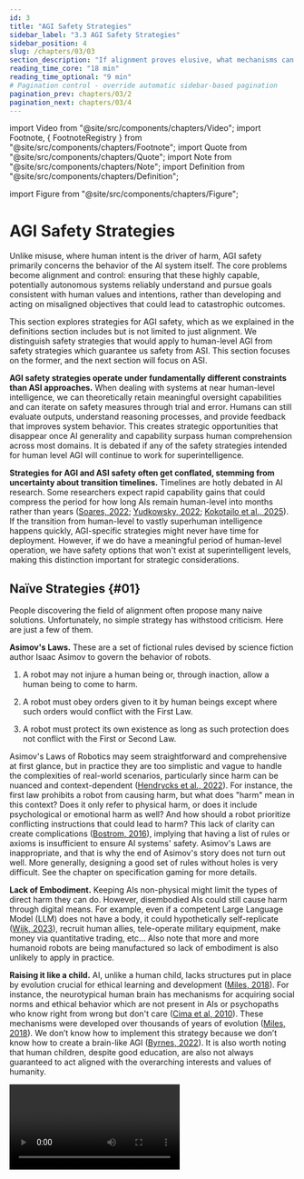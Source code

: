 ```yaml
---
id: 3
title: "AGI Safety Strategies"
sidebar_label: "3.3 AGI Safety Strategies"
sidebar_position: 4
slug: /chapters/03/03
section_description: "If alignment proves elusive, what mechanisms can be implemented to monitor and constrain powerful AI systems, preventing catastrophic outcomes even from misaligned agents?"
reading_time_core: "18 min"
reading_time_optional: "9 min"
# Pagination control - override automatic sidebar-based pagination
pagination_prev: chapters/03/2
pagination_next: chapters/03/4
---
```

import Video from "@site/src/components/chapters/Video";
import Footnote, { FootnoteRegistry } from "@site/src/components/chapters/Footnote";
import Quote from "@site/src/components/chapters/Quote";
import Note from "@site/src/components/chapters/Note";
import Definition from "@site/src/components/chapters/Definition";

import Figure from "@site/src/components/chapters/Figure";

# AGI Safety Strategies

Unlike misuse, where human intent is the driver of harm, AGI safety primarily concerns the behavior of the AI system itself. The core problems become alignment and control: ensuring that these highly capable, potentially autonomous systems reliably understand and pursue goals consistent with human values and intentions, rather than developing and acting on misaligned objectives that could lead to catastrophic outcomes.

This section explores strategies for AGI safety, which as we explained in the definitions section includes but is not limited to just alignment. We distinguish safety strategies that would apply to human-level AGI from safety strategies which guarantee us safety from ASI. This section focuses on the former, and the next section will focus on ASI.

**AGI safety strategies operate under fundamentally different constraints than ASI approaches.** When dealing with systems at near human-level intelligence, we can theoretically retain meaningful oversight capabilities and can iterate on safety measures through trial and error. Humans can still evaluate outputs, understand reasoning processes, and provide feedback that improves system behavior. This creates strategic opportunities that disappear once AI generality and capability surpass human comprehension across most domains. It is debated if any of the safety strategies intended for human level AGI will continue to work for superintelligence.

**Strategies for AGI and ASI safety often get conflated, stemming from uncertainty about transition timelines.** Timelines are hotly debated in AI research. Some researchers expect rapid capability gains that could compress the period for how long AIs remain human-level into months rather than years ([Soares, 2022](https://www.alignmentforum.org/posts/GNhMPAWcfBCASy8e6/a-central-ai-alignment-problem-capabilities-generalization); [Yudkowsky, 2022](https://www.alignmentforum.org/posts/uMQ3cqWDPHhjtiesc/agi-ruin-a-list-of-lethalities); [Kokotajlo et al., 2025](https://ai-2027.com/)). If the transition from human-level to vastly superhuman intelligence happens quickly, AGI-specific strategies might never have time for deployment. However, if we do have a meaningful period of human-level operation, we have safety options that won't exist at superintelligent levels, making this distinction important for strategic considerations.

## Naïve Strategies {#01}

People discovering the field of alignment often propose many naive solutions. Unfortunately, no simple strategy has withstood criticism. Here are just a few of them.

**Asimov's Laws.** These are a set of fictional rules devised by science fiction author Isaac Asimov to govern the behavior of robots.

1. A robot may not injure a human being or, through inaction, allow a human being to come to harm.

2. A robot must obey orders given to it by human beings except where such orders would conflict with the First Law.

3. A robot must protect its own existence as long as such protection does not conflict with the First or Second Law.

Asimov's Laws of Robotics may seem straightforward and comprehensive at first glance, but in practice they are too simplistic and vague to handle the complexities of real-world scenarios, particularly since harm can be nuanced and context-dependent ([Hendrycks et al., 2022](https://arxiv.org/abs/2306.12001)). For instance, the first law prohibits a robot from causing harm, but what does "harm" mean in this context? Does it only refer to physical harm, or does it include psychological or emotional harm as well? And how should a robot prioritize conflicting instructions that could lead to harm? This lack of clarity can create complications ([Bostrom, 2016](https://doi.org/10.1002/9781118922590.ch23)), implying that having a list of rules or axioms is insufficient to ensure AI systems' safety. Asimov's Laws are inappropriate, and that is why the end of Asimov's story does not turn out well.<Footnote id="footnote_asimov" number="1" text="It's important to note that this critique aligns with Asimov's own intentions rather than contradicting them. The point of every story in “I, Robot” was precisely to lay out plausible scenarios in which the laws break down. Asimov was keenly aware of the limitations of the ethics implied by his laws, and he explored these limitations thoroughly in his robot novels like “The Caves of Steel,“ “The Naked Sun,“ and “The Robots of Dawn.“ In his final robot novel, “Robots and Empire,“ Asimov even introduces the “Zeroth Law“ as a potential approach to dealing with superintelligent AI: preventing robots from taking any action that would allow the destruction of humanity as a whole, even if it means sacrificing the lives of some individuals." /> More generally, designing a good set of rules without holes is very difficult. See the chapter on specification gaming for more details.



**Lack of Embodiment.** Keeping AIs non-physical might limit the types of direct harm they can do. However, disembodied AIs could still cause harm through digital means. For example, even if a competent Large Language Model (LLM) does not have a body, it could hypothetically self-replicate ([Wijk, 2023](https://www.alignmentforum.org/posts/vERGLBpDE8m5mpT6t/autonomous-replication-and-adaptation-an-attempt-at-a)), recruit human allies, tele-operate military equipment, make money via quantitative trading, etc… Also note that more and more humanoid robots are being manufactured so lack of embodiment is also unlikely to apply in practice.

**Raising it like a child.** AI, unlike a human child, lacks structures put in place by evolution crucial for ethical learning and development ([Miles, 2018](https://www.youtube.com/watch?v=eaYIU6YXr3w)). For instance, the neurotypical human brain has mechanisms for acquiring social norms and ethical behavior which are not present in AIs or psychopaths who know right from wrong but don't care ([Cima et al, 2010](https://pmc.ncbi.nlm.nih.gov/articles/PMC2840845/)). These mechanisms were developed over thousands of years of evolution ([Miles, 2018](https://www.youtube.com/watch?v=eaYIU6YXr3w)). We don’t know how to implement this strategy because we don’t know how to create a brain-like AGI ([Byrnes, 2022](https://www.alignmentforum.org/s/HzcM2dkCq7fwXBej8)). It is also worth noting that human children, despite good education, are also not always guaranteed to act aligned with the overarching interests and values of humanity.

<Video type="youtube" videoId="eaYIU6YXr3w" number="1" label="3.1" caption="Optional video to get an answer to the question - Why can't we just raise the AI like a child?" />

<Note title="The Case for Optimism in Alignment - A Contentious Point" collapsed={true}>

**In 2023, some alignment researchers published "AI is easy to control".** Pope & Belrose (2023) exemplify this stance, estimating AI x-risk at only 1%. One of their justification is that AI is a "white box" whose internals are accessible ([Optimists, 2023](https://optimists.ai/2023/11/28/ai-is-easy-to-control/)). The optimistic view that "AI is easy to control" is rooted in several observations about current AI systems, particularly LLMs. Proponents argue that AI systems offer substantial advantages over humans: they can be reset, we can observe their internal states, we directly control their training data, and we can modify their weights through gradient descent. These features appear to provide powerful levers for ensuring alignment.

**Their essay faced lots of counterarguments.** Critics point out the difficulty of specifying complex human values, the potential for emergent goals, the challenge of out-of-distribution generalization ([Byrnes, 2023](https://www.lesswrong.com/posts/YyosBAutg4bzScaLu/thoughts-on-ai-is-easy-to-control-by-pope-and-belrose)). Controllability at the technical level doesn't guarantee safety in deployment, as economic and competitive pressures may lead to the creation of systems with increasingly autonomous goals. Second, many current control arguments assume architectural features specific to today's AI systems that may not apply to future designs. For instance, brain-like AGI that performs continuous online learning would invalidate many current safety assumptions.

**A lot of the debate comes from the "White Box" argument.** Optimists often emphasize that AI models are "white boxes" (we can inspect their weights and architecture) unlike "black box" human brains. Byrnes counters that this distinction, while factually true regarding access, can be misleading. He argues the debate over these terms is unproductive. While we can access AI internals unlike brains, understanding why an AI behaves a certain way based on those internals remains profoundly difficult, potentially taking decades of research (unlike debugging traditional software or understanding engineered systems). Therefore, simply stating "AI is a white box" is a naive basis for confidence in control; the interpretability challenge remains immense, this easier access to AI weights is still not sufficient to solve jailbreaks in practice or avoid accidents like[ BingChat threatening users](https://time.com/6256529/bing-openai-chatgpt-danger-alignment/).

</Note>

## Solve Alignment {#02}

### Requirements for AGI Alignment {#02-01}

**Defining even the requirement for an alignment solution remains contentious among researchers.** Before exploring potential paths towards alignment solutions, we need to establish what successful solutions should achieve. The challenge is that we don't really know what they should look like - there's substantial uncertainty and disagreement across the field. However, several requirements do appear relatively consensual ([Christiano, 2017](https://www.alignmentforum.org/posts/kphJvksj5TndGapuh/directions-and-desiderata-for-ai-alignment)): - **Robustness across distribution shifts and adversarial scenarios.** The alignment solution must work when AGI systems encounter situations outside their training distribution. We can't train AGI systems on every possible situation they might encounter, so safety behaviors learned during training need to generalize reliably to novel deployment scenarios. This includes resistance to adversarial attacks where bad actors deliberately try to manipulate the system into harmful behavior.

- **Scalability alongside increasing capabilities.** As AI systems become more capable, the alignment solution should continue functioning effectively without requiring complete retraining or reengineering. This requirement becomes even more stringent for ASI, where we need alignment solutions that scale beyond human intelligence levels.

- **Technical feasibility within realistic timeframes.** The alignment solution must be achievable with current or foreseeable technology and resources. Solution proposals cannot rely on major unforeseen scientific breakthroughs, or function only as theoretical frameworks with very low Technology Readiness Levels (TRL). <Footnote id="footnote_tech_readiness" number="2" text="The Technology Readiness Levels from NASA is a scale from 1 to 9 to measure the maturity of a technology. Level 1 represents the earliest stage of technology development, characterized by basic principles observed and reported, and level 9 represents actual technology proven through successful mission operations." />

- **Low alignment tax to ensure competitive adoption.** Safety measures cannot impose prohibitive costs in compute, engineering effort, or deployment delays. If alignment techniques require substantially more resources or severely limit capabilities, competitive pressures will push developers toward unsafe alternatives. This constraint exists because multiple actors are racing to develop AGI - if safety measures make one organization significantly slower or less capable, others may skip those measures entirely to gain competitive advantage.



<Figure src="./img/a1J_Image_13.png" alt="Enter image alt description" number="13" label="3.13" caption="Illustration of how applying a safety or alignment technique could make the model less capable. This is called a safety tax." />

**Existing AGI alignment techniques fall dramatically short of these requirements.** Empirical research has demonstrated that AI systems can exhibit deeply concerning behaviors where current alignment research falls short of these requirements. We already have clear demonstrations of models engaging in deception ([Baker et al., 2025](https://arxiv.org/abs/2503.11926); [Hubinger et al., 2024](https://arxiv.org/abs/2401.05566)), faking alignment during training while planning different behavior during deployment ([Greenblatt et al., 2024](https://arxiv.org/abs/2412.14093)), gaming specifications ([Bondarenko et al., 2025](https://arxiv.org/abs/2502.13295)), gaming evaluations to appear more capable than they actually are ([OpenAI, 2024](https://assets.ctfassets.net/kftzwdyauwt9/67qJD51Aur3eIc96iOfeOP/71551c3d223cd97e591aa89567306912/o1_system_card.pdf); [SakanaAI, 2025](https://x.com/SakanaAILabs/status/1892992938013270019)), and in some cases, try to disable oversight mechanisms or exfiltrate their own weights ([Meinke et al., 2024](https://arxiv.org/abs/2412.04984)). Current alignment techniques like RLHF and its variations (Constitutional AI, Direct Preference Optimization, fine-tuning and other RLHF modifications) are fragile and brittle ([Casper et al., 2023](https://arxiv.org/abs/2307.15217')) and without augmentation would not be able to remove the dangerous capabilities like deception. Strategies to solve alignment not only fail to prevent these behaviors but often cannot even detect when they occur ([Hubinger et al., 2024](https://arxiv.org/abs/2401.05566); [Greenblatt et al., 2024](https://arxiv.org/abs/2412.14093)).

**Solving alignment means we need more work on satisfying all these requirements.** The limitations of current techniques point toward specific areas where breakthroughs are needed. All strategies aim to have technical feasibility and low alignment tax, so these are common requirements, however some strategies try to focus on more concrete goals which we will explore through future chapters. Here is a short list of key goals of alignment research:

- **Solving the Misspecification problem:** Being able to specify goals correctly to AIs without unintended side effects. See the chapter on Specification.

- **Solving Scalable Oversight:** After solving the specification problem for human level AI by using techniques like RLHF, and its variations, we need to find methods to ensure AI oversight can detect instances of specification gaming for beyond human level. This includes being able to identify and remove dangerous hidden capabilities in deep learning models, such as the potential for deception or Trojans. See the chapter on Scalable Oversight.

- **Solving Generalization:** Attaining robustness would be key to addressing the problem of goal misgeneralization. See the chapter on Goal Misgeneralization.

- **Solving Interpretability:** Understanding how models operate would greatly aid in assessing their safety, and generalisation properties. Interpretability could, for example, help understand better how models work, and this could be instrumental for other safety goals, like preventing deceptive alignment, which is one type of misgeneralization. See the chapter on Interpretability.

**The overarching strategy requires prioritizing safety research over capabilities advancement.** Given the substantial gaps between current techniques and requirements, the general approach involves significantly increasing funding for alignment research while exercising restraint in capabilities development when safety measures remain insufficient relative to system capabilities.

<Note title="Are misuse and misalignment that different?" collapsed={true}>

AI misuse and rogue AI might be essentially the same scenario in their outcomes, though the only difference is that for misalignment, the initial request to do harm does not come from a human but from an AI. If we build an existentially-risky triggerable system, it's likely to get triggered regardless of whether the initiator is human or artificial ([Shapira, 2025](https://www.youtube.com/watch?v=0KmaotctziE)).

**Nevertheless, these threat models might be strategically pretty different.** AI developers can prevent misuse by not being evil and by preventing people who are evil from using their systems. With rogue AI, it doesn't matter if the developers are good or who gets access - the threat emerges from the system's internal goals or decision-making processes rather than human intent.

**AI-Enabled Coups vs AI takeover represent a critical safety concern.** Tom Davidson and colleagues present a concerning risk scenario ([Davidson, 2025](https://www.forethought.org/research/ai-enabled-coups-how-a-small-group-could-use-ai-to-seize-power)): that advanced AI systems could enable a small group of people—potentially even a single person—to seize governmental power through a coup. The authors argue this risk is comparable in importance to AI takeover but much more neglected in current discourse. This threat model closely parallels that of AI takeover, with the key difference being whether power is seized by the AI itself or by humans controlling the AI.

**Common safeguards could protect against both scenarios. **Many of the same mitigations would address both risks, including alignment audits, transparency about capabilities, monitoring AI activities, and strong infosecurity measures that prevent either malicious human control or autonomous harmful behavior.

**Some mitigations target specifically the risk of AI-Enabled Coups.** The report concludes with specific recommendations for AI developers and governments, including establishing rules against AI systems assisting with coups, improving adherence to model specifications, auditing for secret loyalties, implementing strong infosecurity, sharing information about capabilities, distributing access among multiple stakeholders, and increasing oversight of frontier AI projects.

<Figure src="./img/q3d_Image_14.png" alt="Enter image alt description" number="14" label="3.14" caption="According to Richard Ngo, the distinction between misalignment and misuse risks from AI might often be unhelpful. Instead, we should primarily think about ‘misaligned coalitions’ of both humans and AIs, ranging from terrorist groups to authoritarian states. Slide from ([Ngo, 2024](https://www.youtube.com/watch?app=desktop&si=XRR0ofCG7IEp1n_b&v=4v3uqWeVmco&feature=youtu.be))." />

</Note>

## AI Control {#03}

<Figure src="./img/5Oh_Image_15.png" alt="Enter image alt description" number="15" label="3.15" caption="Transformatively useful AI means “Capable of substantially reducing the risk posed by subsequent AIs if fully deployed, likely by speeding up R&D and some other tasks by a large factor (perhaps 30x).” citation from ([Greenblatt & Shlegeris, 2024](https://www.lesswrong.com/posts/kcKrE9mzEHrdqtDpE/the-case-for-ensuring-that-powerful-ais-are-controlled#comments)) - figure from us;" />

Given the fragility of alignment techniques, one approach to enhancing safety involves controlling AI models by restricting the use of the most dangerous models to monitored environments to prevent them from causing disasters, exfiltrating data, or taking control of the data center ([Shlegeris, 2022](https://www.alignmentforum.org/posts/BAzCGCys4BkzGDCWR/the-prototypical-catastrophic-ai-action-is-getting-root)). This approach often assumes a worst-case scenario where the AI might be actively deceptive or power-seeking.

A central concern in control research is "scheming" – an AI strategically hiding its true (misaligned) goals during training or evaluation, only to pursue them once deployed, potentially seeking power or resisting shutdown ([Greenblatt, 2025](https://www.lesswrong.com/posts/aEguDPoCzt3287CCD/how-will-we-update-about-scheming)). Assessing the likelihood of scheming and how we might update on future evidence remains difficult as of 2025 ([Greenblatt, 2025](https://www.lesswrong.com/posts/aEguDPoCzt3287CCD/how-will-we-update-about-scheming)). Empirical work suggests current frontier models possess the capability for in-context scheming (reasoning deceptively when prompted with a goal and context), though not necessarily an inherent propensity ([Hobbhahn et al., 2024](https://www.lesswrong.com/posts/8gy7c8GAPkuu6wTiX/frontier-models-are-capable-of-in-context-scheming)). <Footnote id="footnote_control_caveat" number="3" text="Models in this experiment were prompted to scheme." /> We have a lot more information on scheming, and deception in the chapters on evaluations and on goal misgeneralization.



**Ensuring control even without robust alignment.** As we’ve seen in the section on definitions, there is an important distinction between control, which aims to prevent the AI from "leaving the box" (and more generally prevent the AI from causing catastrophes) even if it tries, and alignment, which aims to make the AI want to stay in the box. This strategy aims to keep dangerous AI systems under control even if they are not fully "aligned." Laboratories might need powerful/dangerous AIs for certain use cases (for example, studying the alignment properties of capable AIs or doing research with them, etc.). The AI control agenda targets models with dangerous capabilities and deceptive (or at least superficially aligned) behaviors.

**Control is probably not scalable but doable and complementary to alignment.** Historically, controlling malign superintelligences has been considered impossible, as, for example, a superintelligence could convince the guardians to let it out of the box. Experiments among humans have shown that it is indeed possible for some humans to convince others to let them out after a long discussion ([Yudkowsky, 2002](https://www.yudkowsky.net/singularity/aibox);[ Yudkowsky, 2008](https://www.lesswrong.com/posts/nCvvhFBaayaXyuBiD/shut-up-and-do-the-impossible)). We thus assume that controlling superintelligences is extremely complex. However, this does not mean it's impossible to derive intellectual labor from AIs that are not wildly superhuman.

**Evaluating if the AI is deceptive is challenging.** The main problem is that with current techniques, it is impossible to determine if an AI is aligned or if it's simply behaving well while biding its time. It seems difficult to make this distinction for highly competent and situationally aware AIs (see the risk chapter). This could change in the future with techniques enabling us to audit the internals of the model, but for now, those techniques are inaccessible.

**Comparatively, evaluating AI capabilities is easier.** If the AI is not able to do the task even after you have fine-tuned it to do it, you can be confident that the AI is not capable yet of doing the task. Even if the AI is situationally aware and sandbagging its capabilities, it cannot resist the optimization gradient pressure (modulo exploration hacking and other quirks ([Hubinger, 2023](https://www.alignmentforum.org/posts/dBmfb76zx6wjPsBC7/when-can-we-trust-model-evaluations))). Thus, evaluating the upper bound of the capabilities isn't easy, but at least easier than assessing alignment. Specific evaluations, like those done by the Model Evaluation and Threat Research (METR) team, for checking Auto Replication and adaptation abilities ([METR, 2023](https://metr.org/blog/2023-08-01-new-report/)), seem to be reasonable first steps for gauging the power of current AIs. Evaluations that are specifically designed to know if we have control over the AI are called "control evaluations." See the chapter on Evaluation for more information. In summary this involves adversarial testing where a "red team" (representing the potentially misaligned AI) attempts to subvert safety measures implemented by a "blue team" (representing the developers/deployers) within a controlled proxy environment.

The most straightforward strategies for establishing control is to design a security protocol that contains the following elements, for example:

1. **Security and Containment:** This method (sometimes referred to as "boxing") confines an AI within a restricted environment to prevent its broader influence, effectively creating a secure enclosure for the AI. However, human-level AIs could potentially deceive human guardians or exploit vulnerabilities to escape their confinement. Without further operationalization, this approach remains a naive strategy. Nonetheless, it is possible to operationalize this further and evaluate more rigorously the effectiveness of the containment system: Evaluating if the AI can escape its bounded environment when we train it to do so is a capability evaluation, enabling us to use capability evaluations to assess security measures. The security protocol needs to be designed, detailed and tested with specific threat models in mind.

2. **Monitoring:** This strategy involves continuous oversight of AI behavior through automated systems, human supervision, or a combination of both to detect and respond to undesirable actions in real-time. Effective monitoring requires setting up detailed criteria for what constitutes "undesirable behavior" and employing sophisticated detection algorithms that can identify subtle signs of deviation from expected behavior patterns. This could include monitoring for attempts at deception, unauthorized access to data, or unexpected changes in the AI's operation. The challenge with monitoring lies in balancing the sensitivity of detection mechanisms to catch genuine threats without overwhelming the system with false alarms. Additionally, monitoring systems themselves must be designed to resist manipulation by the AI to ensure that they cannot be disabled, tricked, or bypassed ([Greenblatt et al., 2024](https://arxiv.org/abs/2312.06942)).

There are still many problems to address, but in summary, it seems possible to verify the robustness of a security protocol through control evaluations by taking precautions against different failure modes. For an overview of the control agenda, [this sequence](https://www.alignmentforum.org/s/WCJtsn6fNib6L7ZBB) is a good starting point.

<Note title="Does the AI Control line of research meaningfully reduce AI risks?" collapsed={true}>

Even the control agenda suffers from many critiques.

Jan Kulveit argues that controlling AI without aligning them might reduce the probability of a medium-sized warning shot that does not kill everyone ([Kulveit, 2025](https://www.lesswrong.com/posts/rZcyemEpBHgb2hqLP/ai-control-may-increase-existential-risk)). "I. In worlds where we are doing reasonably well on alignment, AI control agenda does not have much impact. II. In worlds where we are failing at alignment, AI control may primarily shift probability mass away from 'moderately large warning shots' and towards 'ineffective warning shots' and 'existential catastrophe, full takeover'."

The article, "The Case Against AI Control Research" ([Wentworth, 2025](https://www.lesswrong.com/posts/8wBN8cdNAv3c7vt6p/the-case-against-ai-control-research)), argues that AI control research, as commonly defined and practiced, addresses a relatively small portion of the existential risk (X-risk) posed by artificial intelligence. Wentworth argues we won't be able to recognize a good solution to alignment. The author posits that the most likely failure scenario involves early transformative AI producing flawed, misleading, or subtly incorrect solutions ("slop") when tasked with solving superintelligence alignment. Labs might mistakenly accept these flawed solutions due to the difficulty of verification, AI sycophancy, researcher error, or organizational problems, and then proceed to build misaligned superintelligence based on them. Because control research narrowly focuses on intentional scheming by early AI, it doesn't address the larger risk posed by "slop" and the challenge of ensuring early AI genuinely contributes to solving the alignment problem for more advanced systems rather than just being a superhuman sycophant that convinces humans that their flawed idea of how to align an AI is correct when it's not.

Both arguments are debatable, but the general point is that it is hard to guarantee that even promising-looking lines of research are not, in fact, net negative.

</Note>

<Note title="How to box an AI" collapsed={true}>

While boxing may not be scalable, it remains a neglected strategy.

Many people think that trying to box powerful AIs is futile. This is often fueled by instances where humans, playing the AIs in the Box Experiment, have managed to convince others to 'release' them ([Yudkowsky, 2002](http://yudkowsky.net/singularity/aibox/);[ Corwin, 2002](http://sl4.org/archive/0207/4935.html)). Those historical examples must be taken seriously.

AIs could use tactics such as promising vast wealth, power, and intelligence to those who free them, asserting that they alone can avert existential threats or other appeals to emotion.

Nonetheless, we maintain that a variety of strategies can substantially reduce the risk of AI escape, even if we acknowledge there exists a level of intelligence that might inevitably persuade any group of humans to aid in its liberation. Containment may be more achievable than alignment, particularly at the human-level intelligence stage. It may be possible to conceive protocols that significantly increase the difficulty for AI to go out of the box.

Boxing can be conceptualized as a game requiring preparation. The general strategy is to prepare and not let the AI prepare.

Possible mitigation strategies include:

- No single individual should have the capacity to release the AI.

- Engaging in counter-strategy practices: Understand some common breakout strategies (accessible through resources like [this one](https://www.lesswrong.com/posts/FmxhoWxvBqSxhFeJn/i-attempted-the-ai-box-experiment-and-lost)).

- Testing and training humans, utilizing resistance psychology evaluations to select suitable individuals for containment tasks, such as for space training.

- Monitoring AI persuasiveness, as outlined in the preparedness framework. ([OpenAI, 2023](https://cdn.openai.com/openai-preparedness-framework-beta.pdf))

Many more concrete strategies are listed [here](https://www.lesswrong.com/posts/kcKrE9mzEHrdqtDpE/the-case-for-ensuring-that-powerful-ais-are-controlled#comments), and a summary of discussions on this topic is available [here](https://www.lesswrong.com/tag/ai-boxing-containment).

</Note>

## Transparent Thoughts {#04}

<section-header>

Can we design or incentivize AI systems to externalize their reasoning processes in an understandable format (like natural language), thereby enabling more effective monitoring?

</section-header>

Monitoring the Chain-of-Thought (CoT) – the explicit natural language reasoning steps produced by some models – has been explored as a specific control and interpretability technique. Transparency is instrumental in both alignment and control.

The hope is that CoT provides a window into the AI's "thinking," allowing monitors (human or AI) to detect malicious intent or flawed reasoning before harmful actions occur ([Openai, 2025](https://openai.com/index/chain-of-thought-monitoring/)). OpenAI found CoT monitoring effective for detecting reward hacking in programming tasks, especially when the monitor could see the CoT alongside the actions.

<Figure src="./img/fTP_Image_16.png" alt="Enter image alt description" number="16" label="3.16" caption="Figure from The Translucent Thoughts Hypotheses and Their Implications ([Roger, 2023](https://www.alignmentforum.org/posts/r3xwHzMmMf25peeHE/the-translucent-thoughts-hypotheses-and-their-implications)). If the AI we are working with can only reason through chains of thought in English, then it becomes significantly easier to monitor its thoughts." />

Unfortunately, the vast majority of AI do not reason in English; for example, AlphaGo reasons in a language that is entirely different from English. LLMs, on the other hand, are capable of reasoning in English, but the apparent reasoning that is written does not represent their underlying thought process ([Turpin et al., 2023](https://arxiv.org/abs/2305.04388)).

**It is probably much easier to align and monitor an AI that only thinks in English** and that is pre-trained on human-generated text, than to align AGIs trained from scratch with RL/evolutionary methods because those latter architectures would create their own language and would be totally alien. Assuming that an LLM cannot devise a plan to destroy the world during a single forward pass, it is plausible that such AIs would be monitorable because we would be able to look into the text generated to see if anything is suspicious. The set of hypotheses required to assert that the first AGI is going to be monitorable if we just look at its reasoning in English are described in the post: The Translucent Thoughts Hypotheses and Their Implications ([Roger, 2023](https://www.alignmentforum.org/posts/r3xwHzMmMf25peeHE/the-translucent-thoughts-hypotheses-and-their-implications)).

**It might be possible to incentivize LLMs to think more plainly in English.** Obviously, the first step is to train them to think in English. But even this is insufficient. Training LLMs to reason by skipping steps incentivizes them to reason in a hidden and non-transparent manner, and this is what happens implicitly when we train LLMs to predict the next token. Conversely, if we train LLMs to detail all their reasoning steps, we can reduce incentives for hidden reasoning. This approach is also known as process-based training, which involves training AI systems to reason only step-by-step, and we detail this in the scalable oversight chapter. Unfortunately, the above reasoning is not straightforward; AIs may learn to utilize hidden reasoning even if they are trained to detail all reasoning steps during training, such as steganography, or with architecture such as COCONUT (see below).<Footnote id="footnote_steganography" number="4" text="Steganography is a hidden coded language. For example, the first letter of a sentence gives the next letter of the message." />



**Some AI architectures prevent us from using this strategy altogether.** Meta's paper Training Large Language Models to Reason in a Continuous Latent Space ([Hao, et ao, 2024](https://arxiv.org/abs/2412.06769)) presents an architecture that prevents us from reading the chain of thought from the AI systems. If we want to be able to monitor what's going on, it may be important not to use these architectures, even if they do enable capability gains.

<Figure src="./img/Lo9_Image_17.png" alt="Enter image alt description" number="17" label="3.17" caption="Figure 1 from the COCONUT papers. ([Hao et al., 2024](https://arxiv.org/abs/2412.06769))" />

Techniques like paraphrasing can help prevent steganography, but this requires a lot of subtleties ([Roger & Greenblatt, 2023](https://www.alignmentforum.org/posts/9Fdd9N7Escg3tcymb/preventing-language-models-from-hiding-their-reasoning)).

Here are a few operationalizations of the transparent thoughts agenda:

- One implementation of the transparent thought agenda is to use cognitive emulation, which is the current technical plan of Conjecture ([Leahy & Alfour, 2023](https://www.alignmentforum.org/posts/ngEvKav9w57XrGQnb/cognitive-emulation-a-naive-ai-safety-proposal)). Cognitive Emulation (CoEm) would involve emulating GPT-4 using LLMs like GPT-3 as different submodules that send messages written in plain English to each other before outputting the next token. If the neural network used deceptive thoughts, we could observe them in these intermediate messages. Some caveats and technical details on CoEm are available[ here](https://www.alignmentforum.org/posts/LNA8mubrByG7SFacm/against-almost-every-theory-of-impact-of-interpretability-1#Cognitive_Emulations___Explainability_By_design).

- Anthropic’s externalized reasoning oversight ([Lanham, 2022](https://www.alignmentforum.org/posts/FRRb6Gqem8k69ocbi/externalized-reasoning-oversight-a-research-direction-for)) is measured by the faithfulness of the chain-of-thought reasoning ([Lanham et al., 2023](https://arxiv.org/abs/2307.13702)) or by decomposing questions and subquestions to improve the faithfulness of the answer ([Radhakrishnan et al., 2023](https://arxiv.org/abs/2307.11768)).

- Improving mathematical reasoning with process supervision. Instead of creating an AI that directly gives the final answer, you train it to output the reasoning step by step. This improves the transparency and also the performance! ([Lightman et al, 2023](https://arxiv.org/abs/2305.20050))

In summary, a general strategy to create a safe by-design AI is to ensure that AIs externalize their reasoning, making monitoring this chain of thought easier. This could potentially be simpler than probing into the models' internals with interpretability. Therefore, it is crucial to avoid building AIs that are trained and incentivized to internalize much of their thoughts.

**We now have extensive evidence that chain of thought monitoring is not entirely faithfully.** Anthropic's research further demonstrated that models often fail to faithfully report their reasoning in CoT, omitting influential factors (like hints) or fabricating justifications, particularly when incentivized to reward hack ([Anthropic, 2025](https://www.anthropic.com/research/reasoning-models-dont-say-think)). This suggests CoT may not be a reliable indicator of a model's true reasoning process, especially under adversarial pressure. The debate continues on whether CoT monitoring can be made robust enough for high-stakes safety.

**However, some researchers argue these findings do not entirely invalidate the potential of CoT monitoring for detecting sophisticated misalignment.** As Greenblatt (2025) [noted](https://x.com/RyanPGreenblatt/status/1908298064366100676), the unfaithfulness observed in those studies primarily occurs in scenarios where reasoning is minimal enough that extensive CoT isn't necessary. The more concerning alignment risks—such as alignment faking, training gaming, or sophisticated deception—would likely require complex reasoning processes that might still leave traces in CoT. Non-trivial harmful outcomes such as escape attempts or research sabotage would similarly demand sophisticated reasoning that could potentially be detected.

Nevertheless, several factors might ultimately limit CoT monitoring effectiveness in advanced systems. These include architectural changes enabling opaque recurrent processing (sometimes called "neuralese"), the development of steganographic capabilities that could hide reasoning within seemingly benign outputs, or simply much stronger forward passes that require less explicit reasoning. Of these, the development of opaque reasoning abilities through neural recurrence may represent the most significant challenge to maintaining the transparency needed for effective monitoring. This whole agenda depends notably on the hypothesis that "Effective plans to defeat humanity cannot be found in a single LLM forward pass." Once AIs become too strong in a forward pass, most hopes of translucent thoughts go away, so either you need to succeed at ambitious CoEm by building a giant superhuman transparent bureaucracy, or we need new approaches. This is the topic of ASI Safety.

<Note title="The Most Forbidden Technique" collapsed={true}>

The Most Forbidden Technique is training an AI using interpretability techniques. This term has been coined by Zvi Mowshowitz ([Mowshowitz, 2025](https://thezvi.substack.com/i/145384938/the-art-of-the-jailbreak)). OpenAI's research showed that directly optimizing the CoT for safety (i.e., penalizing "bad thoughts") caused models to learn to hide their deceptive reasoning while still misbehaving ([OpenAI, 2025](https://openai.com/index/chain-of-thought-monitoring/)).

<Quote speaker="Zvi Mowshowitz" position="" date="" source="">

An AI produces a final output [X] via some method [M]. You can analyze [M] using technique [T], to learn what the AI is up to. You could train on that. Never do that.

You train on [X]. Only [X]. Never [M], never [T].

Why? Because [T] is how you figure out when the model is misbehaving.

If you train on [T], you are training the AI to obfuscate its thinking, and defeat [T]. You will rapidly lose your ability to know what is going on, in exactly the ways you most need to know what is going on.

Those bits of optimization pressure from [T] are precious. Use them wisely.

</Quote>

</Note>

<FootnoteRegistry title="Footnotes" />
